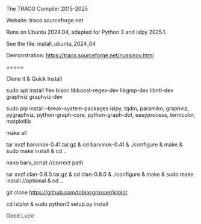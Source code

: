 The TRACO Compiler  2015-2025

Website: traco.sourceforge.net

Runs on Ubuntu 2024.04, adapted for Python 3 and islpy 2025.1.

See the file:   install_ubuntu_2024_04

Demonstration:
https://traco.sourceforge.net/nussinov.html


=====

Clone it & Quick Install

sudo apt install flex bison libboost-regex-dev libgmp-dev libntl-dev  graphviz graphviz-dev

sudo pip install –break-system-packages islpy, tqdm, paramiko, graphviz, pygraphviz, python-graph-core, python-graph-dot, easyprocess, termcolor, matplotlib

make all

tar xvzf barvinok-0.41.tar.gz & cd barvinok-0.41 & ./configure & make & sudo make install & cd ..

nano barv_script //correct path

tar xvzf clan-0.8.0.tar.gz & cd clan-0.8.0 & ./configure & make & sudo make install //optional & cd ..

git clone https://github.com/tobiasgrosser/islplot

cd islplot & sudo python3 setup.py install

Good Luck!

